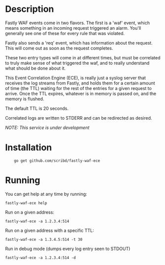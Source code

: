 # Description

Fastly WAF events come in two flavors.  The first is a 'waf' event, which means something in an incoming request triggered an alarm.  You'll generally see one of these for every rule that was violated.

Fastly also sends a 'req' event, which has information about the request.  This will come out as soon as the request completes.

These two entry types will come in at different times, but must be correlated to truly make sense of what triggered the waf, and to really understand what should be done about it.

This Event Correlation Engine (ECE), is really just a syslog server that receives the log streams from Fastly, and holds them for a certain amount of time (the TTL) waiting for the rest of the entries for a given request to arrive.  Once the TTL expires, whatever is in memory is passed on, and the memory is flushed.

The default TTL is 20 seconds.

Correlated logs are written to STDERR and can be redirected as desired.

*NOTE:  This service is under development*

# Installation

        go get github.com/scribd/fastly-waf-ece

# Running

You can get help at any time by running:

    fastly-waf-ece help
    
Run on a given address:

    fastly-waf-ece -a 1.2.3.4:514
    
Run on a given address with a specific TTL:

    fastly-waf-ece -a 1.3.4.5:514 -t 30
    
Run in debug mode (dumps every log entry seen to STDOUT)

    fastly-waf-ece -a 1.2.3.4:514 -d



